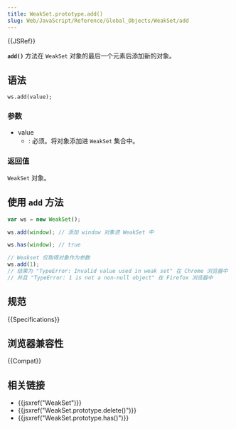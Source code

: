 ```yaml
---
title: WeakSet.prototype.add()
slug: Web/JavaScript/Reference/Global_Objects/WeakSet/add
---
```


{{JSRef}}

**`add()`** 方法在 `WeakSet` 对象的最后一个元素后添加新的对象。

## 语法

```plain
ws.add(value);
```

### 参数

- value
  - : 必须。将对象添加进 `WeakSet` 集合中。

### 返回值

`WeakSet` 对象。

## 使用 `add` 方法

```js
var ws = new WeakSet();

ws.add(window); // 添加 window 对象进 WeakSet 中

ws.has(window); // true

// Weakset 仅取得对象作为参数
ws.add(1);
// 结果为 "TypeError: Invalid value used in weak set" 在 Chrome 浏览器中
// 并且 "TypeError: 1 is not a non-null object" 在 Firefox 浏览器中
```

## 规范

{{Specifications}}

## 浏览器兼容性

{{Compat}}

## 相关链接

- {{jsxref("WeakSet")}}
- {{jsxref("WeakSet.prototype.delete()")}}
- {{jsxref("WeakSet.prototype.has()")}}
